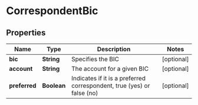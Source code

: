 
# CorrespondentBic

## Properties
Name | Type | Description | Notes
------------ | ------------- | ------------- | -------------
**bic** | **String** | Specifies the BIC |  [optional]
**account** | **String** | The account for a given BIC |  [optional]
**preferred** | **Boolean** | Indicates if it is a preferred correspondent, true (yes) or false (no) |  [optional]



